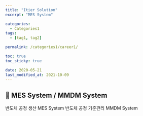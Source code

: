 ```yaml
---
title: "Itier Solution"
excerpt: "MES System"

categories:
  - Categories1
tags:
  - [tag1, tag2]

permalink: /categories1/career1/

toc: true
toc_sticky: true

date: 2020-05-21
last_modified_at: 2021-10-09
---
```


## 🦥 MES System / MMDM System

반도체 공정 생산 MES System
반도체 공정 기준관리 MMDM System